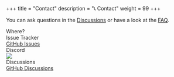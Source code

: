 +++
title = "Contact"
description = "📞 Contact"
weight = 99
+++

You can ask questions in the [Discussions](https://github.com/rustic-rs/rustic/discussions) or have a look at the
[FAQ](https://rustic.cli.rs/docs/FAQ.html).

<div class="flex-row">
<div class="flex-column"></div>
<div class="flex-column">Where?</div>
</div>
<div class="flex-row">
<div class="flex-column">Issue Tracker</div>
<div class="flex-column"><a href="https://github.com/rustic-rs/rustic/issues">GitHub Issues</a></div>
</div>
<div class="flex-row">
<div class="flex-column">Discord</div>
<div class="flex-column"><a href="https://discord.gg/WRUWENZnzQ"><img src="https://dcbadge.vercel.app/api/server/WRUWENZnzQ?style=flat-square" /></a></div>
</div>
<div class="flex-row">
<div class="flex-column">Discussions</div>
<div class="flex-column"><a href="https://github.com/rustic-rs/rustic/discussions">GitHub Discussions</a></div>
